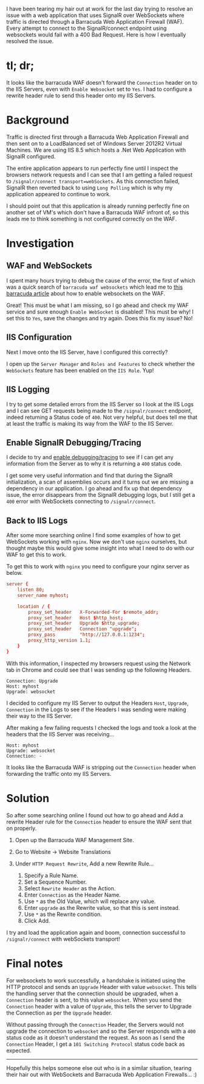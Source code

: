 I have been tearing my hair out at work for the last day trying to resolve an issue with a web application that uses SignalR over WebSockets where traffic is directed through a Barracuda Web Application Firewall (WAF). Every attempt to connect to the SignalR/connect endpoint using websockets would fail with a 400 Bad Request. Here is how I eventually resolved the issue.

# tl; dr;
It looks like the barracuda WAF doesn't forward the `Connection` header on to the IIS Servers, even with `Enable Websocket` set to `Yes`. I had to configure a rewrite header rule to send this header onto my IIS Servers.

# Background
Traffic is directed first through a Barracuda Web Application Firewall and then sent on to a LoadBalanced set of Windows Server 2012R2 Virtual Machines. We are using IIS 8.5 which hosts a .Net Web Application with SignalR configured.

The entire application appears to run perfectly fine until I inspect the browsers network requests and I can see that I am getting a failed request to `/signalr/connect transport=webSockets`. As this connection failed, SignalR then reverted back to using `Long Polling` which is why my application appeared to continue to work.

I should point out that this application is already running perfectly fine on another set of VM's which don't have a Barracuda WAF infront of, so this leads me to think something is not configured correctly on the WAF.

# Investigation
## WAF and WebSockets
I spent many hours trying to debug the cause of the error, the first of which was a quick search of `barracuda waf websockets` which lead me to [this barracuda article](https://campus.barracuda.com/product/webapplicationfirewall/doc/49054741/how-to-enable-websocket) about how to enable websockets on the WAF.

Great! This must be what I am missing, so I go ahead and check my WAF service and sure enough `Enable WebSocket` is disabled! This must be why! I set this to `Yes`, save the changes and try again. Does this fix my issue? No!

## IIS Configuration
Next I move onto the IIS Server, have I configured this correctly?

I open up the `Server Manager` and `Roles and Features` to check whether the `WebSockets` feature has been enabled on the `IIS Role`. Yup!

## IIS Logging
I try to get some detailed errors from the IIS Server so I look at the IIS Logs and I can see GET requests being made to the `/signalr/connect` endpoint, indeed returning a Status code of `400`. Not very helpful, but does tell me that at least the traffic is making its way from the WAF to the IIS Server.

## Enable SignalR Debugging/Tracing
I decide to try and [enable debugging/tracing](https://docs.microsoft.com/en-us/aspnet/signalr/overview/testing-and-debugging/enabling-signalr-tracing) to see if I can get any information from the Server as to why it is returning a `400` status code.

I get some very useful information and find that during the SignalR initialization, a scan of assemblies occurs and it turns out we are missing a dependency in our application. I go ahead and fix up that dependency issue, the error disappears from the SignalR debugging logs, but I still get a `400` error with WebSockets connecting to `/signalr/connect`.

## Back to IIS Logs
After some more searching online I find some examples of how to get WebSockets working with `nginx`. Now we don't use `nginx` ourselves, but thought maybe this would give some insight into what I need to do with our WAF to get this to work.

To get this to work with `nginx` you need to configure your nginx server as below.

```conf
server {
    listen 80;
    server_name myhost;

    location / {
        proxy_set_header   X-Forwarded-For $remote_addr;
        proxy_set_header   Host $http_host;
        proxy_set_header   Upgrade $http_upgrade;
        proxy_set_header   Connection "upgrade";
        proxy_pass         "http://127.0.0.1:1234";
        proxy_http_version 1.1;
    }
}
```

With this information, I inspected my browsers request using the Network tab in Chrome and could see that I was sending up the following Headers.

```
Connection: Upgrade
Host: myhost
Upgrade: websocket
```

I decided to configure my IIS Server to output the Headers `Host`, `Upgrade`, `Connection` in the Logs to see if the Headers I was sending were making their way to the IIS Server.

After making a few failing requests I checked the logs and took a look at the headers that the IIS Server was receiving...

```
Host: myhost
Upgrade: websocket
Connection: -
```

It looks like the Barracuda WAF is stripping out the `Connection` header when forwarding the traffic onto my IIS Servers.

# Solution
So after some searching online I found out how to go ahead and Add a rewrite Header rule for the `Connection` header to ensure the WAF sent that on properly.

1. Open up the Barracuda WAF Management Site.
2. Go to Website -> Website Translations
3. Under `HTTP Request Rewrite`, Add a new Rewrite Rule...
   
   1. Specify a Rule Name.
   2. Set a Sequence Number.
   3. Select `Rewrite Header` as the Action.
   4. Enter `Connection` as the Header Name.
   5. Use `*` as the Old Value, which will replace any value.
   6. Enter `upgrade` as the Rewrite value, so that this is sent instead.
   7. Use `*` as the Rewrite condition.
   8. Click Add.

I try and load the application again and boom, connection successful to `/signalr/connect` with webSockets transport!

# Final notes
For websockets to work successfully, a handshake is initiated using the HTTP protocol and sends an `Upgrade` Header with value `websocket`. This tells the handling server that the connection should be upgraded, when a `Connection` header is sent, to this value `websocket`. When you send the `Connection` header with a value of `Upgrade`, this tells the server to Upgrade the Connection as per the `Upgrade` header.

Without passing through the `Connection` Header, the Servers would not upgrade the connection to `websocket` and so the Server responds with a `400` status code as it doesn't understand the request. As soon as I send the `Connection` Header, I get a `101 Switching Protocol` status code back as expected.

---

Hopefully this helps someone else out who is in a similar situation, tearing their hair out with WebSockets and Barracuda Web Application Firewalls... :)
